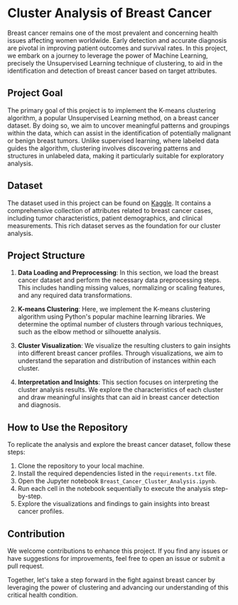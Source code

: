# Cluster Analysis of Breast Cancer

Breast cancer remains one of the most prevalent and concerning health issues affecting women worldwide. Early detection and accurate diagnosis are pivotal in improving patient outcomes and survival rates. In this project, we embark on a journey to leverage the power of Machine Learning, precisely the Unsupervised Learning technique of clustering, to aid in the identification and detection of breast cancer based on target attributes.

## Project Goal

The primary goal of this project is to implement the K-means clustering algorithm, a popular Unsupervised Learning method, on a breast cancer dataset. By doing so, we aim to uncover meaningful patterns and groupings within the data, which can assist in the identification of potentially malignant or benign breast tumors. Unlike supervised learning, where labeled data guides the algorithm, clustering involves discovering patterns and structures in unlabeled data, making it particularly suitable for exploratory analysis.

## Dataset

The dataset used in this project can be found on [Kaggle](https://www.kaggle.com/datasets/uciml/breast-cancer-wisconsin-data). It contains a comprehensive collection of attributes related to breast cancer cases, including tumor characteristics, patient demographics, and clinical measurements. This rich dataset serves as the foundation for our cluster analysis.

## Project Structure

1. **Data Loading and Preprocessing**: In this section, we load the breast cancer dataset and perform the necessary data preprocessing steps. This includes handling missing values, normalizing or scaling features, and any required data transformations.

2. **K-means Clustering**: Here, we implement the K-means clustering algorithm using Python's popular machine learning libraries. We determine the optimal number of clusters through various techniques, such as the elbow method or silhouette analysis.

3. **Cluster Visualization**: We visualize the resulting clusters to gain insights into different breast cancer profiles. Through visualizations, we aim to understand the separation and distribution of instances within each cluster.

4. **Interpretation and Insights**: This section focuses on interpreting the cluster analysis results. We explore the characteristics of each cluster and draw meaningful insights that can aid in breast cancer detection and diagnosis.

## How to Use the Repository

To replicate the analysis and explore the breast cancer dataset, follow these steps:

1. Clone the repository to your local machine.
2. Install the required dependencies listed in the `requirements.txt` file.
3. Open the Jupyter notebook `Breast_Cancer_Cluster_Analysis.ipynb`.
4. Run each cell in the notebook sequentially to execute the analysis step-by-step.
5. Explore the visualizations and findings to gain insights into breast cancer profiles.

## Contribution

We welcome contributions to enhance this project. If you find any issues or have suggestions for improvements, feel free to open an issue or submit a pull request.

Together, let's take a step forward in the fight against breast cancer by leveraging the power of clustering and advancing our understanding of this critical health condition.
